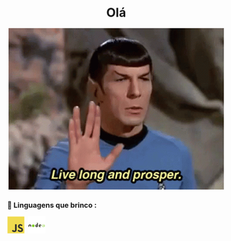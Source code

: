 <h1 align="center"> Olá </h1>

<p align="center">
  <img src="fun/spock-star-trek.gif" />
</p>


### :robot: Linguagens que brinco :

  <img src="https://github.com/devicons/devicon/blob/master/icons/javascript/javascript-original.svg" title="JavaScript" alt="JavaScript" width="40" height="40"/>&nbsp;
  <img src="https://github.com/devicons/devicon/blob/master/icons/nodejs/nodejs-original-wordmark.svg" title="NodeJS" alt="NodeJS" width="40" height="40"/>&nbsp;

